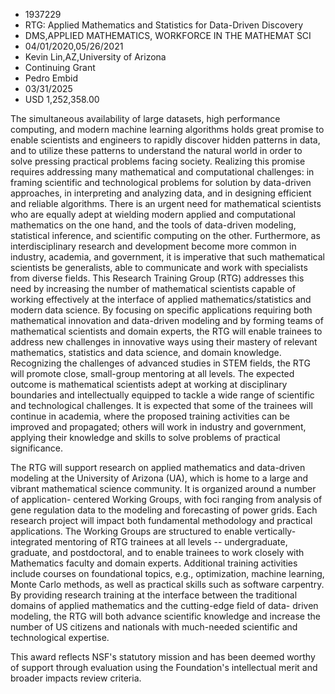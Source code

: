 
* 1937229
* RTG: Applied Mathematics and Statistics for Data-Driven Discovery
* DMS,APPLIED MATHEMATICS, WORKFORCE IN THE MATHEMAT SCI
* 04/01/2020,05/26/2021
* Kevin Lin,AZ,University of Arizona
* Continuing Grant
* Pedro Embid
* 03/31/2025
* USD 1,252,358.00

The simultaneous availability of large datasets, high performance computing, and
modern machine learning algorithms holds great promise to enable scientists and
engineers to rapidly discover hidden patterns in data, and to utilize these
patterns to understand the natural world in order to solve pressing practical
problems facing society. Realizing this promise requires addressing many
mathematical and computational challenges: in framing scientific and
technological problems for solution by data-driven approaches, in interpreting
and analyzing data, and in designing efficient and reliable algorithms. There is
an urgent need for mathematical scientists who are equally adept at wielding
modern applied and computational mathematics on the one hand, and the tools of
data-driven modeling, statistical inference, and scientific computing on the
other. Furthermore, as interdisciplinary research and development become more
common in industry, academia, and government, it is imperative that such
mathematical scientists be generalists, able to communicate and work with
specialists from diverse fields. This Research Training Group (RTG) addresses
this need by increasing the number of mathematical scientists capable of working
effectively at the interface of applied mathematics/statistics and modern data
science. By focusing on specific applications requiring both mathematical
innovation and data-driven modeling and by forming teams of mathematical
scientists and domain experts, the RTG will enable trainees to address new
challenges in innovative ways using their mastery of relevant mathematics,
statistics and data science, and domain knowledge. Recognizing the challenges of
advanced studies in STEM fields, the RTG will promote close, small-group
mentoring at all levels. The expected outcome is mathematical scientists adept
at working at disciplinary boundaries and intellectually equipped to tackle a
wide range of scientific and technological challenges. It is expected that some
of the trainees will continue in academia, where the proposed training
activities can be improved and propagated; others will work in industry and
government, applying their knowledge and skills to solve problems of practical
significance.

The RTG will support research on applied mathematics and data-driven modeling at
the University of Arizona (UA), which is home to a large and vibrant
mathematical science community. It is organized around a number of application-
centered Working Groups, with foci ranging from analysis of gene regulation data
to the modeling and forecasting of power grids. Each research project will
impact both fundamental methodology and practical applications. The Working
Groups are structured to enable vertically-integrated mentoring of RTG trainees
at all levels -- undergraduate, graduate, and postdoctoral, and to enable
trainees to work closely with Mathematics faculty and domain experts. Additional
training activities include courses on foundational topics, e.g., optimization,
machine learning, Monte Carlo methods, as well as practical skills such as
software carpentry. By providing research training at the interface between the
traditional domains of applied mathematics and the cutting-edge field of data-
driven modeling, the RTG will both advance scientific knowledge and increase the
number of US citizens and nationals with much-needed scientific and
technological expertise.

This award reflects NSF's statutory mission and has been deemed worthy of
support through evaluation using the Foundation's intellectual merit and broader
impacts review criteria.

